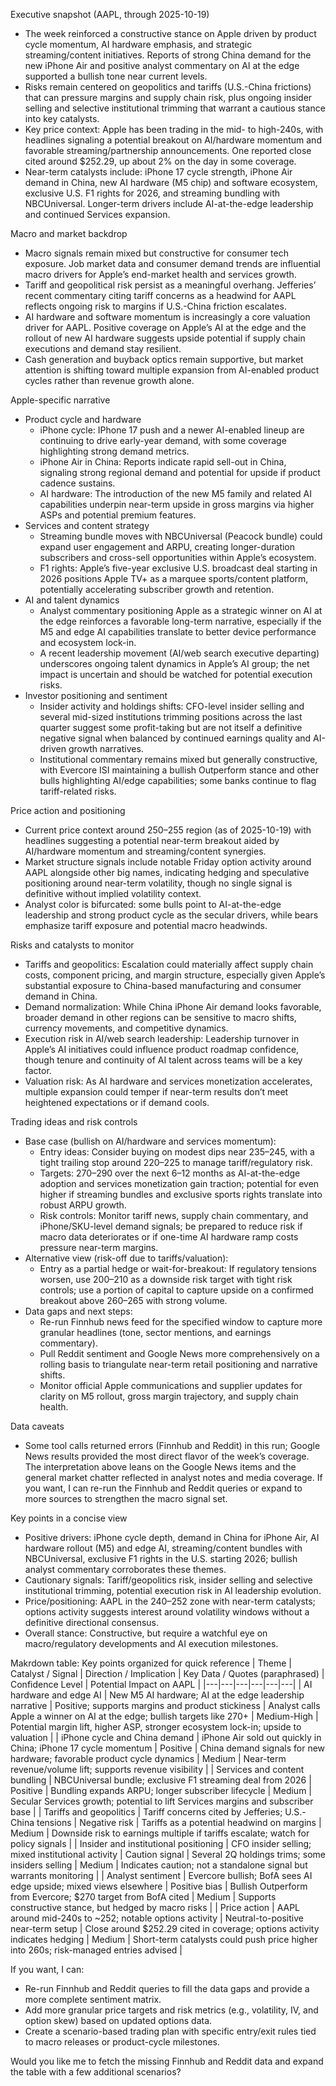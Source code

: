 Executive snapshot (AAPL, through 2025-10-19)
- The week reinforced a constructive stance on Apple driven by product cycle momentum, AI hardware emphasis, and strategic streaming/content initiatives. Reports of strong China demand for the new iPhone Air and positive analyst commentary on AI at the edge supported a bullish tone near current levels.
- Risks remain centered on geopolitics and tariffs (U.S.-China frictions) that can pressure margins and supply chain risk, plus ongoing insider selling and selective institutional trimming that warrant a cautious stance into key catalysts.
- Key price context: Apple has been trading in the mid- to high-240s, with headlines signaling a potential breakout on AI/hardware momentum and favorable streaming/partnership announcements. One reported close cited around $252.29, up about 2% on the day in some coverage.
- Near-term catalysts include: iPhone 17 cycle strength, iPhone Air demand in China, new AI hardware (M5 chip) and software ecosystem, exclusive U.S. F1 rights for 2026, and streaming bundling with NBCUniversal. Longer-term drivers include AI-at-the-edge leadership and continued Services expansion.

Macro and market backdrop
- Macro signals remain mixed but constructive for consumer tech exposure. Job market data and consumer demand trends are influential macro drivers for Apple’s end-market health and services growth.
- Tariff and geopolitical risk persist as a meaningful overhang. Jefferies’ recent commentary citing tariff concerns as a headwind for AAPL reflects ongoing risk to margins if U.S.-China friction escalates.
- AI hardware and software momentum is increasingly a core valuation driver for AAPL. Positive coverage on Apple’s AI at the edge and the rollout of new AI hardware suggests upside potential if supply chain executions and demand stay resilient.
- Cash generation and buyback optics remain supportive, but market attention is shifting toward multiple expansion from AI-enabled product cycles rather than revenue growth alone.

Apple-specific narrative
- Product cycle and hardware
  - iPhone cycle: IPhone 17 push and a newer AI-enabled lineup are continuing to drive early-year demand, with some coverage highlighting strong demand metrics.
  - iPhone Air in China: Reports indicate rapid sell-out in China, signaling strong regional demand and potential for upside if product cadence sustains.
  - AI hardware: The introduction of the new M5 family and related AI capabilities underpin near-term upside in gross margins via higher ASPs and potential premium features.
- Services and content strategy
  - Streaming bundle moves with NBCUniversal (Peacock bundle) could expand user engagement and ARPU, creating longer-duration subscribers and cross-sell opportunities within Apple’s ecosystem.
  - F1 rights: Apple’s five-year exclusive U.S. broadcast deal starting in 2026 positions Apple TV+ as a marquee sports/content platform, potentially accelerating subscriber growth and retention.
- AI and talent dynamics
  - Analyst commentary positioning Apple as a strategic winner on AI at the edge reinforces a favorable long-term narrative, especially if the M5 and edge AI capabilities translate to better device performance and ecosystem lock-in.
  - A recent leadership movement (AI/web search executive departing) underscores ongoing talent dynamics in Apple’s AI group; the net impact is uncertain and should be watched for potential execution risks.
- Investor positioning and sentiment
  - Insider activity and holdings shifts: CFO-level insider selling and several mid-sized institutions trimming positions across the last quarter suggest some profit-taking but are not itself a definitive negative signal when balanced by continued earnings quality and AI-driven growth narratives.
  - Institutional commentary remains mixed but generally constructive, with Evercore ISI maintaining a bullish Outperform stance and other bulls highlighting AI/edge capabilities; some banks continue to flag tariff-related risks.

Price action and positioning
- Current price context around 250–255 region (as of 2025-10-19) with headlines suggesting a potential near-term breakout aided by AI/hardware momentum and streaming/content synergies.
- Market structure signals include notable Friday option activity around AAPL alongside other big names, indicating hedging and speculative positioning around near-term volatility, though no single signal is definitive without implied volatility context.
- Analyst color is bifurcated: some bulls point to AI-at-the-edge leadership and strong product cycle as the secular drivers, while bears emphasize tariff exposure and potential macro headwinds.

Risks and catalysts to monitor
- Tariffs and geopolitics: Escalation could materially affect supply chain costs, component pricing, and margin structure, especially given Apple’s substantial exposure to China-based manufacturing and consumer demand in China.
- Demand normalization: While China iPhone Air demand looks favorable, broader demand in other regions can be sensitive to macro shifts, currency movements, and competitive dynamics.
- Execution risk in AI/web search leadership: Leadership turnover in Apple’s AI initiatives could influence product roadmap confidence, though tenure and continuity of AI talent across teams will be a key factor.
- Valuation risk: As AI hardware and services monetization accelerates, multiple expansion could temper if near-term results don’t meet heightened expectations or if demand cools.

Trading ideas and risk controls
- Base case (bullish on AI/hardware and services momentum):
  - Entry ideas: Consider buying on modest dips near 235–245, with a tight trailing stop around 220–225 to manage tariff/regulatory risk.
  - Targets: 270–290 over the next 6–12 months as AI-at-the-edge adoption and services monetization gain traction; potential for even higher if streaming bundles and exclusive sports rights translate into robust ARPU growth.
  - Risk controls: Monitor tariff news, supply chain commentary, and iPhone/SKU-level demand signals; be prepared to reduce risk if macro data deteriorates or if one-time AI hardware ramp costs pressure near-term margins.
- Alternative view (risk-off due to tariffs/valuation): 
  - Entry as a partial hedge or wait-for-breakout: If regulatory tensions worsen, use 200–210 as a downside risk target with tight risk controls; use a portion of capital to capture upside on a confirmed breakout above 260–265 with strong volume.
- Data gaps and next steps:
  - Re-run Finnhub news feed for the specified window to capture more granular headlines (tone, sector mentions, and earnings commentary).
  - Pull Reddit sentiment and Google News more comprehensively on a rolling basis to triangulate near-term retail positioning and narrative shifts.
  - Monitor official Apple communications and supplier updates for clarity on M5 rollout, gross margin trajectory, and supply chain health.

Data caveats
- Some tool calls returned errors (Finnhub and Reddit) in this run; Google News results provided the most direct flavor of the week’s coverage. The interpretation above leans on the Google News items and the general market chatter reflected in analyst notes and media coverage. If you want, I can re-run the Finnhub and Reddit queries or expand to more sources to strengthen the macro signal set.

Key points in a concise view
- Positive drivers: iPhone cycle depth, demand in China for iPhone Air, AI hardware rollout (M5) and edge AI, streaming/content bundles with NBCUniversal, exclusive F1 rights in the U.S. starting 2026; bullish analyst commentary corroborates these themes.
- Cautionary signals: Tariff/geopolitics risk, insider selling and selective institutional trimming, potential execution risk in AI leadership evolution.
- Price/positioning: AAPL in the 240–252 zone with near-term catalysts; options activity suggests interest around volatility windows without a definitive directional consensus.
- Overall stance: Constructive, but require a watchful eye on macro/regulatory developments and AI execution milestones.

Makrdown table: Key points organized for quick reference
| Theme | Catalyst / Signal | Direction / Implication | Key Data / Quotes (paraphrased) | Confidence Level | Potential Impact on AAPL |
|---|---|---|---|---|---|
| AI hardware and edge AI | New M5 AI hardware; AI at the edge leadership narrative | Positive; supports margins and product stickiness | Analyst calls Apple a winner on AI at the edge; bullish targets like 270+ | Medium-High | Potential margin lift, higher ASP, stronger ecosystem lock-in; upside to valuation |
| iPhone cycle and China demand | iPhone Air sold out quickly in China; iPhone 17 cycle momentum | Positive | China demand signals for new hardware; favorable product cycle dynamics | Medium | Near-term revenue/volume lift; supports revenue visibility |
| Services and content bundling | NBCUniversal bundle; exclusive F1 streaming deal from 2026 | Positive | Bundling expands ARPU; longer subscriber lifecycle | Medium | Secular Services growth; potential to lift Services margins and subscriber base |
| Tariffs and geopolitics | Tariff concerns cited by Jefferies; U.S.-China tensions | Negative risk | Tariffs as a potential headwind on margins | Medium | Downside risk to earnings multiple if tariffs escalate; watch for policy signals |
| Insider and institutional positioning | CFO insider selling; mixed institutional activity | Caution signal | Several 2Q holdings trims; some insiders selling | Medium | Indicates caution; not a standalone signal but warrants monitoring |
| Analyst sentiment | Evercore bullish; BofA sees AI edge upside; mixed views elsewhere | Positive bias | Bullish Outperform from Evercore; $270 target from BofA cited | Medium | Supports constructive stance, but hedged by macro risks |
| Price action | AAPL around mid-240s to ~252; notable options activity | Neutral-to-positive near-term setup | Close around $252.29 cited in coverage; options activity indicates hedging | Medium | Short-term catalysts could push price higher into 260s; risk-managed entries advised |

If you want, I can:
- Re-run Finnhub and Reddit queries to fill the data gaps and provide a more complete sentiment matrix.
- Add more granular price targets and risk metrics (e.g., volatility, IV, and option skew) based on updated options data.
- Create a scenario-based trading plan with specific entry/exit rules tied to macro releases or product-cycle milestones.

Would you like me to fetch the missing Finnhub and Reddit data and expand the table with a few additional scenarios?